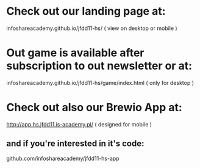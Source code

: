 # Check out our landing page at:
infoshareacademy.github.io/jfdd11-hs/
( view on desktop or mobile )
# Out game is available after subscription to out newsletter or at:
infoshareacademy.github.io/jfdd11-hs/game/index.html
( only for desktop )

# Check out also our Brewio App at:
http://app.hs.jfdd11.is-academy.pl/
( designed for mobile )
## and if you're interested in it's code:
github.com/infoshareacademy/jfdd11-hs-app
